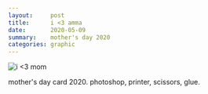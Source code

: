 ```yaml
---
layout:     post
title:      i <3 amma
date:       2020-05-09
summary:    mother's day 2020
categories: graphic
---
```

![i <3 mom](https://i.imgur.com/mwcZZKz.png)

mother's day card 2020. photoshop, printer, scissors, glue.
